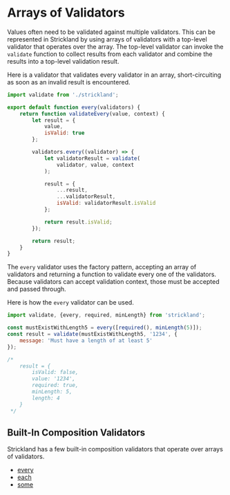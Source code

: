 # Arrays of Validators

Values often need to be validated against multiple validators. This can be represented in Strickland by using arrays of validators with a top-level validator that operates over the array. The top-level validator can invoke the `validate` function to collect results from each validator and combine the results into a top-level validation result.

Here is a validator that validates every validator in an array, short-circuiting as soon as an invalid result is encountered.

``` jsx
import validate from './strickland';

export default function every(validators) {
    return function validateEvery(value, context) {
        let result = {
            value,
            isValid: true
        };

        validators.every((validator) => {
            let validatorResult = validate(
                validator, value, context
            );

            result = {
                ...result,
                ...validatorResult,
                isValid: validatorResult.isValid
            };

            return result.isValid;
        });

        return result;
    }
}
```

The `every` validator uses the factory pattern, accepting an array of validators and returning a function to validate every one of the validators. Because validators can accept validation context, those must be accepted and passed through.

Here is how the `every` validator can be used.

``` jsx
import validate, {every, required, minLength} from 'strickland';

const mustExistWithLength5 = every([required(), minLength(5)]);
const result = validate(mustExistWithLength5, '1234', {
    message: 'Must have a length of at least 5'
});

/*
    result = {
        isValid: false,
        value: '1234',
        required: true,
        minLength: 5,
        length: 4
    }
 */
```

## Built-In Composition Validators

Strickland has a few built-in composition validators that operate over arrays of validators.

* [every](every.md)
* [each](each.md)
* [some](some.md)
